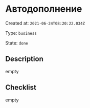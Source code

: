 # Автодополнение

Created at: `2021-06-24T08:20:22.034Z`

Type: `business`

State: `done`

## Description
empty

## Checklist
empty
